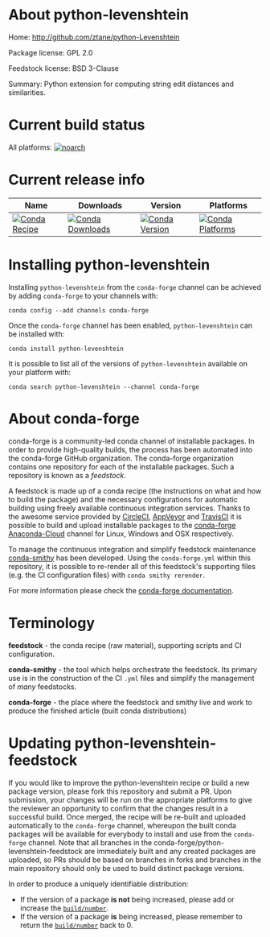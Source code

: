 About python-levenshtein
========================

Home: http://github.com/ztane/python-Levenshtein

Package license: GPL 2.0

Feedstock license: BSD 3-Clause

Summary: Python extension for computing string edit distances and similarities.



Current build status
====================

All platforms:
[![noarch](https://img.shields.io/circleci/project/github/conda-forge/python-levenshtein-feedstock/master.svg?label=noarch)](https://circleci.com/gh/conda-forge/python-levenshtein-feedstock)

Current release info
====================

| Name | Downloads | Version | Platforms |
| --- | --- | --- | --- |
| [![Conda Recipe](https://img.shields.io/badge/recipe-python--levenshtein-green.svg)](https://anaconda.org/conda-forge/python-levenshtein) | [![Conda Downloads](https://img.shields.io/conda/dn/conda-forge/python-levenshtein.svg)](https://anaconda.org/conda-forge/python-levenshtein) | [![Conda Version](https://img.shields.io/conda/vn/conda-forge/python-levenshtein.svg)](https://anaconda.org/conda-forge/python-levenshtein) | [![Conda Platforms](https://img.shields.io/conda/pn/conda-forge/python-levenshtein.svg)](https://anaconda.org/conda-forge/python-levenshtein) |

Installing python-levenshtein
=============================

Installing `python-levenshtein` from the `conda-forge` channel can be achieved by adding `conda-forge` to your channels with:

```
conda config --add channels conda-forge
```

Once the `conda-forge` channel has been enabled, `python-levenshtein` can be installed with:

```
conda install python-levenshtein
```

It is possible to list all of the versions of `python-levenshtein` available on your platform with:

```
conda search python-levenshtein --channel conda-forge
```


About conda-forge
=================

conda-forge is a community-led conda channel of installable packages.
In order to provide high-quality builds, the process has been automated into the
conda-forge GitHub organization. The conda-forge organization contains one repository
for each of the installable packages. Such a repository is known as a *feedstock*.

A feedstock is made up of a conda recipe (the instructions on what and how to build
the package) and the necessary configurations for automatic building using freely
available continuous integration services. Thanks to the awesome service provided by
[CircleCI](https://circleci.com/), [AppVeyor](http://www.appveyor.com/)
and [TravisCI](https://travis-ci.org/) it is possible to build and upload installable
packages to the [conda-forge](https://anaconda.org/conda-forge)
[Anaconda-Cloud](http://docs.anaconda.org/) channel for Linux, Windows and OSX respectively.

To manage the continuous integration and simplify feedstock maintenance
[conda-smithy](http://github.com/conda-forge/conda-smithy) has been developed.
Using the ``conda-forge.yml`` within this repository, it is possible to re-render all of
this feedstock's supporting files (e.g. the CI configuration files) with ``conda smithy rerender``.

For more information please check the [conda-forge documentation](https://conda-forge.org/docs/).

Terminology
===========

**feedstock** - the conda recipe (raw material), supporting scripts and CI configuration.

**conda-smithy** - the tool which helps orchestrate the feedstock.
                   Its primary use is in the construction of the CI ``.yml`` files
                   and simplify the management of *many* feedstocks.

**conda-forge** - the place where the feedstock and smithy live and work to
                  produce the finished article (built conda distributions)


Updating python-levenshtein-feedstock
=====================================

If you would like to improve the python-levenshtein recipe or build a new
package version, please fork this repository and submit a PR. Upon submission,
your changes will be run on the appropriate platforms to give the reviewer an
opportunity to confirm that the changes result in a successful build. Once
merged, the recipe will be re-built and uploaded automatically to the
`conda-forge` channel, whereupon the built conda packages will be available for
everybody to install and use from the `conda-forge` channel.
Note that all branches in the conda-forge/python-levenshtein-feedstock are
immediately built and any created packages are uploaded, so PRs should be based
on branches in forks and branches in the main repository should only be used to
build distinct package versions.

In order to produce a uniquely identifiable distribution:
 * If the version of a package **is not** being increased, please add or increase
   the [``build/number``](http://conda.pydata.org/docs/building/meta-yaml.html#build-number-and-string).
 * If the version of a package **is** being increased, please remember to return
   the [``build/number``](http://conda.pydata.org/docs/building/meta-yaml.html#build-number-and-string)
   back to 0.